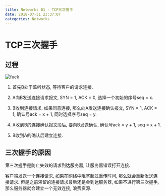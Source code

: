 ```yaml
---
title: Networks 01 - TCP三次握手
date: 2018-07-31 23:37:07
categories: Networks
---
```

# TCP三次握手

<!--more-->

## 过程

![fuck](https://res.cloudinary.com/dpe4i978o/image/upload/v1533055569/internet/shake-hands.png)

1. 首先B处于监听状态, 等待客户的请求连接.

2. A向B发送连接请求报文, SYN = 1, ACK = 0, 选择一个初始的序号seq = x.

3. B收到连接请求, 如果同意连接, 那么向A发送连接确认报文, SYN = 1, ACK = 1, 确认号ack = x + 1, 同时选择序号seq = y.

4. A收到B的连接确认报文段后, 要向B发送确认, 确认号ack = y + 1, seq = x + 1.

5. B收到A的确认后建立连接.

## 三次握手的原因

第三次握手是防止失效的请求到达服务器, 让服务器错误打开连接.

客户端发送一个连接请求, 如果在网络中阻塞超过重传时间, 那么就会重新发送连接请求. 但是之前滞留的连接请求最后还是会到达服务器, 如果不进行第三次握手, 那么服务器就会建立一个无效连接, 浪费资源.